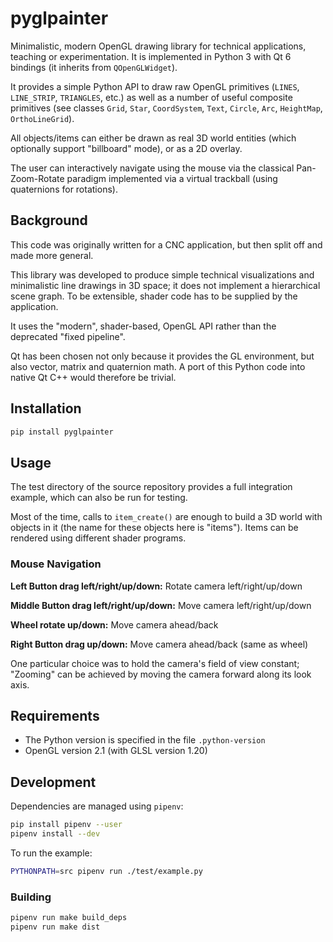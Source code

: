 # pyglpainter

Minimalistic, modern OpenGL drawing library for technical applications, teaching or
experimentation. It is implemented in Python 3 with Qt 6 bindings (it inherits from `QOpenGLWidget`).

It provides a simple Python API to draw raw OpenGL primitives (`LINES`, `LINE_STRIP`, `TRIANGLES`, etc.)
as well as a number of useful composite primitives
(see classes `Grid`, `Star`, `CoordSystem`, `Text`, `Circle`, `Arc`, `HeightMap`, `OrthoLineGrid`).

All objects/items can either be drawn as real
3D world entities (which optionally support "billboard" mode), or as a 2D overlay.

The user can interactively navigate using the mouse via the classical Pan-Zoom-Rotate paradigm
implemented via a virtual trackball (using quaternions for rotations).


## Background

This code was originally written for a CNC application, but then split off
and made more general.

This library was developed to produce simple technical visualizations
and minimalistic line drawings in 3D space; it does not implement a hierarchical scene graph.
To be extensible, shader code has to be supplied by the application.

It uses the "modern", shader-based, OpenGL API rather than the deprecated "fixed pipeline".

Qt has been chosen not only because it provides the GL environment, but also vector, matrix and
quaternion math. A port of this Python code into native Qt C++ would therefore be trivial.



## Installation

```sh
pip install pyglpainter
```


## Usage

The test directory of the source repository provides a full integration example,
which can also be run for testing.

Most of the time, calls to `item_create()` are enough to build a 3D world with objects
in it (the name for these objects here is "items"). Items can be rendered using different shader
programs.


### Mouse Navigation

**Left Button drag left/right/up/down:** Rotate camera left/right/up/down

**Middle Button drag left/right/up/down:** Move camera left/right/up/down

**Wheel rotate up/down:** Move camera ahead/back

**Right Button drag up/down:** Move camera ahead/back (same as wheel)

One particular choice was to hold the camera's field of view constant; "Zooming" can be achieved by
moving the camera forward along its look axis.


## Requirements

* The Python version is specified in the file `.python-version`
* OpenGL version 2.1 (with GLSL version 1.20)


## Development

Dependencies are managed using `pipenv`:

```sh
pip install pipenv --user
pipenv install --dev
```

To run the example:

```sh
PYTHONPATH=src pipenv run ./test/example.py
```

### Building

```sh
pipenv run make build_deps
pipenv run make dist
```
